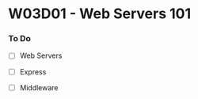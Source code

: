 # W03D01 - Web Servers 101

### To Do
- [ ] Web Servers
- [ ] Express
- [ ] Middleware




















